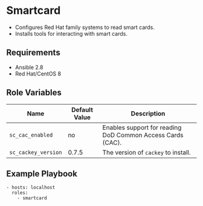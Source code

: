 # Smartcard
* Configures Red Hat family systems to read smart cards.
* Installs tools for interacting with smart cards.

## Requirements
* Ansible 2.8
* Red Hat/CentOS 8

## Role Variables
|Name|Default Value|Description|
|---|---|---|
|`sc_cac_enabled`|no|Enables support for reading DoD Common Access Cards (CAC).|
|`sc_cackey_version`|0.7.5|The version of `cackey` to install.|

## Example Playbook
```
- hosts: localhost
  roles:
    - smartcard
```

